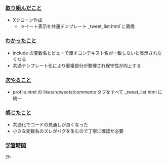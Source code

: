 ### <u>取り組んだこと</u>
- Xクローン作成
    - ツイート表示を共通テンプレート _tweet_list.html`に置換

### <u>わかったこと</u>
- include の変数名とビューで渡すコンテキスト名が一致しないと表示されなくなる
- 共通テンプレート化により重複部分が整理され保守性が向上する

### <u>次やること</u>
- profile.html の likes/retweets/comments タブをすべて _tweet_list.html に統一

### <u>感じたこと</u>
- 共通化でコードの見通しが良くなった
- 小さな変数名のズレがバグを生むので丁寧に確認が必要

### <u>学習時間</u>
2h